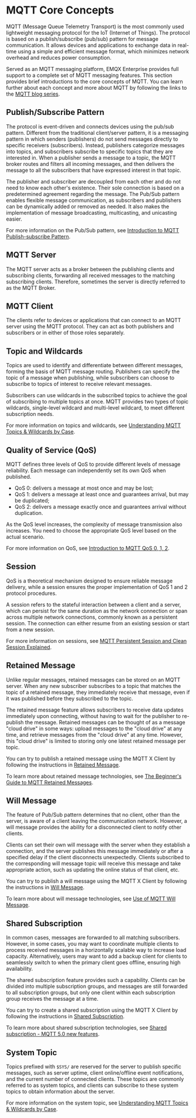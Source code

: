 # MQTT Core Concepts

MQTT (Message Queue Telemetry Transport) is the most commonly used lightweight messaging protocol for the IoT (Internet of Things). The protocol is based on a publish/subscribe (pub/sub) pattern for message communication. It allows devices and applications to exchange data in real-time using a simple and efficient message format, which minimizes network overhead and reduces power consumption. 

Served as an MQTT messaging platform, EMQX Enterprise provides full support to a complete set of MQTT messaging features. This section provides brief introductions to the core concepts of MQTT. You can learn further about each concept and more about MQTT by following the links to the [MQTT blog series](https://www.emqx.com/en/blog/category/mqtt). 

## Publish/Subscribe Pattern

The protocol is event-driven and connects devices using the pub/sub pattern. Different from the traditional client/server pattern, it is a messaging pattern in which senders (publishers) do not send messages directly to specific receivers (subscribers). Instead, publishers categorize messages into topics, and subscribers subscribe to specific topics that they are interested in. When a publisher sends a message to a topic, the MQTT broker routes and filters all incoming messages, and then delivers the message to all the subscribers that have expressed interest in that topic.

The publisher and subscriber are decoupled from each other and do not need to know each other's existence. Their sole connection is based on a predetermined agreement regarding the message. The Pub/Sub pattern enables flexible message communication, as subscribers and publishers can be dynamically added or removed as needed. It also makes the implementation of message broadcasting, multicasting, and unicasting easier. 

For more information on the Pub/Sub pattern, see [Introduction to MQTT Publish-subscribe Pattern](https://www.emqx.com/en/blog/mqtt-5-introduction-to-publish-subscribe-model).

## MQTT Server

The MQTT server acts as a broker between the publishing clients and subscribing clients, forwarding all received messages to the matching subscribing clients. Therefore, sometimes the server is directly referred to as the MQTT Broker.

## MQTT Client

The clients refer to devices or applications that can connect to an MQTT server using the MQTT protocol. They can act as both publishers and subscribers or in either of those roles separately.

## Topic and Wildcards

Topics are used to identify and differentiate between different messages, forming the basis of MQTT message routing. Publishers can specify the topic of a message when publishing, while subscribers can choose to subscribe to topics of interest to receive relevant messages.

Subscribers can use wildcards in the subscribed topics to achieve the goal of subscribing to multiple topics at once. MQTT provides two types of topic wildcards, single-level wildcard and multi-level wildcard, to meet different subscription needs.

For more information on topics and wildcards, see [Understanding MQTT Topics & Wildcards by Case](https://www.emqx.com/en/blog/advanced-features-of-mqtt-topics).

## Quality of Service (QoS)

MQTT defines three levels of QoS to provide different levels of message reliability. Each message can independently set its own QoS when published. 

- QoS 0: delivers a message at most once and may be lost; 
- QoS 1: delivers a message at least once and guarantees arrival, but may be duplicated; 
- QoS 2: delivers a message exactly once and guarantees arrival without duplication. 

As the QoS level increases, the complexity of message transmission also increases. You need to choose the appropriate QoS level based on the actual scenario.

For more information on QoS, see [Introduction to MQTT QoS 0, 1, 2](https://www.emqx.com/en/blog/introduction-to-mqtt-qos).

## Session

QoS is a theoretical mechanism designed to ensure reliable message delivery, while a session ensures the proper implementation of QoS 1 and 2 protocol procedures.

A session refers to the stateful interaction between a client and a server, which can persist for the same duration as the network connection or span across multiple network connections, commonly known as a persistent session. The connection can either resume from an existing session or start from a new session.

For more information on sessions, see [MQTT Persistent Session and Clean Session Explained](https://www.emqx.com/en/blog/mqtt-session).

## Retained Message

Unlike regular messages, retained messages can be stored on an MQTT server. When any new subscriber subscribes to a topic that matches the topic of a retained message, they immediately receive that message, even if it was published before they subscribed to the topic.

The retained message feature allows subscribers to receive data updates immediately upon connecting, without having to wait for the publisher to re-publish the message. Retained messages can be thought of as a message "cloud drive" in some ways: upload messages to the "cloud drive" at any time, and retrieve messages from the "cloud drive" at any time. However, this "cloud drive" is limited to storing only one latest retained message per topic.

You can try to publish a retained message using the MQTT X Client by following the instructions in [Retained Message](./mqtt-retained-message.md).

To learn more about retained message technologies, see [The Beginner's Guide to MQTT Retained Messages](https://www.emqx.com/en/blog/mqtt5-features-retain-message).

## Will Message

The feature of Pub/Sub pattern determines that no client, other than the server, is aware of a client leaving the communication network. However, a will message provides the ability for a disconnected client to notify other clients.

Clients can set their own will message with the server when they establish a connection, and the server publishes this message immediately or after a specified delay if the client disconnects unexpectedly. Clients subscribed to the corresponding will message topic will receive this message and take appropriate action, such as updating the online status of that client, etc.

You can try to publish a will message using the MQTT X Client by following the instructions in [Will Message](./mqtt-will-message.md).

To learn more about will message technologies, see [Use of MQTT Will Message](https://www.emqx.com/en/blog/use-of-mqtt-will-message).

## Shared Subscription

In common cases, messages are forwarded to all matching subscribers. However, in some cases, you may want to coordinate multiple clients to process received messages in a horizontally scalable way to increase load capacity. Alternatively, users may want to add a backup client for clients to seamlessly switch to when the primary client goes offline, ensuring high availability. 

The shared subscription feature provides such a capability. Clients can be divided into multiple subscription groups, and messages are still forwarded to all subscription groups, but only one client within each subscription group receives the message at a time.

You can try to create a shared subscription using the MQTT X Client by following the instructions in [Shared Subscription](./mqtt-shared-subscription.md).

To learn more about shared subscription technologies, see [Shared subscription - MQTT 5.0 new features](https://www.emqx.com/en/blog/introduction-to-mqtt5-protocol-shared-subscription).

## System Topic

Topics prefixed with `$SYS/` are reserved for the server to publish specific messages, such as server uptime, client online/offline event notifications, and the current number of connected clients. These topics are commonly referred to as system topics, and clients can subscribe to these system topics to obtain information about the server.

For more information on the system topic, see [Understanding MQTT Topics & Wildcards by Case](https://www.emqx.com/en/blog/advanced-features-of-mqtt-topics).
